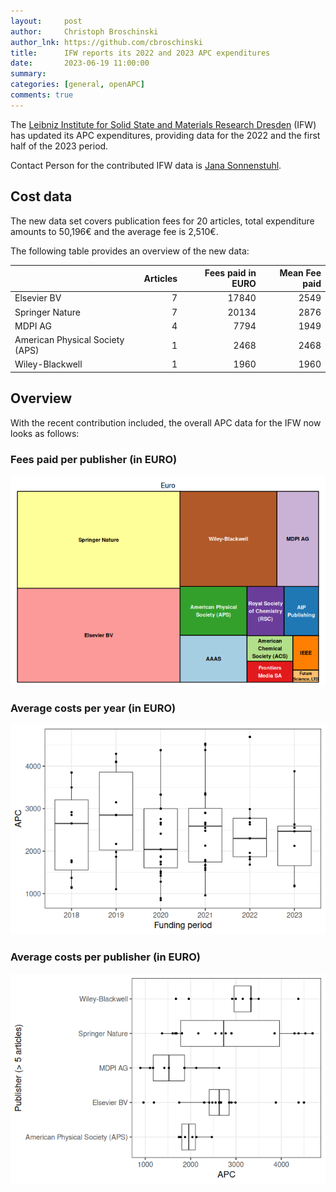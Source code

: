 ```yaml
---
layout:     post
author:     Christoph Broschinski
author_lnk: https://github.com/cbroschinski
title:      IFW reports its 2022 and 2023 APC expenditures
date:       2023-06-19 11:00:00
summary:    
categories: [general, openAPC]
comments: true
---
```





The [Leibniz Institute for Solid State and Materials Research Dresden](https://www.ifw-dresden.de/) (IFW) has updated its APC expenditures, providing data for the 2022 and the first half of the 2023 period.

Contact Person for the contributed IFW data is [Jana Sonnenstuhl](mailto:j.sonnenstuhl@ifw-dresden.de).

## Cost data



The new data set covers publication fees for 20 articles, total expenditure amounts to 50,196€ and the average fee is 2,510€.

The following table provides an overview of the new data:


|                                | Articles| Fees paid in EURO| Mean Fee paid|
|:-------------------------------|--------:|-----------------:|-------------:|
|Elsevier BV                     |        7|             17840|          2549|
|Springer Nature                 |        7|             20134|          2876|
|MDPI AG                         |        4|              7794|          1949|
|American Physical Society (APS) |        1|              2468|          2468|
|Wiley-Blackwell                 |        1|              1960|          1960|

## Overview

With the recent contribution included, the overall APC data for the IFW now looks as follows:

### Fees paid per publisher (in EURO)

![plot of chunk tree_ifw_2023_06_19_full](/figure/tree_ifw_2023_06_19_full-1.png)

###  Average costs per year (in EURO)

![plot of chunk box_ifw_2023_06_19_year_full](/figure/box_ifw_2023_06_19_year_full-1.png)

###  Average costs per publisher (in EURO)

![plot of chunk box_ifw_2023_06_19_publisher_full](/figure/box_ifw_2023_06_19_publisher_full-1.png)
